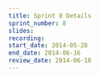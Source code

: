 ```yaml
---
title: Sprint 8 Details
sprint_number: 8
slides: 
recording: 
start_date: 2014-05-28
end_date: 2014-06-16
review_date: 2014-06-18
---
```

